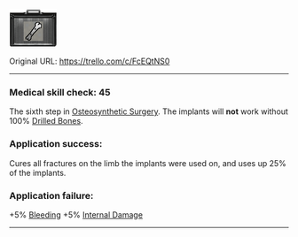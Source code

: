 ![osteo.png\|200](./Osteosynthesis%20Implants%20-%20Attachments/6718845db30472d958dd7bfa.png)

Original URL: https://trello.com/c/FcEQtNS0

---

### Medical skill check: 45

The sixth step in [Osteosynthetic Surgery](../Procedures/Osteosynthetic%20Surgery.md). The implants will **not** work without 100% [Drilled Bones](../Surgery/Drilled%20Bones.md).

### Application success:

Cures all fractures on the limb the implants were used on, and uses up 25% of the implants.

### Application failure:

\+5% [Bleeding](../Any%20bodypart/Bleeding.md)
\+5% [Internal Damage](../Any%20bodypart/archived/Internal%20Damage.md)

---

